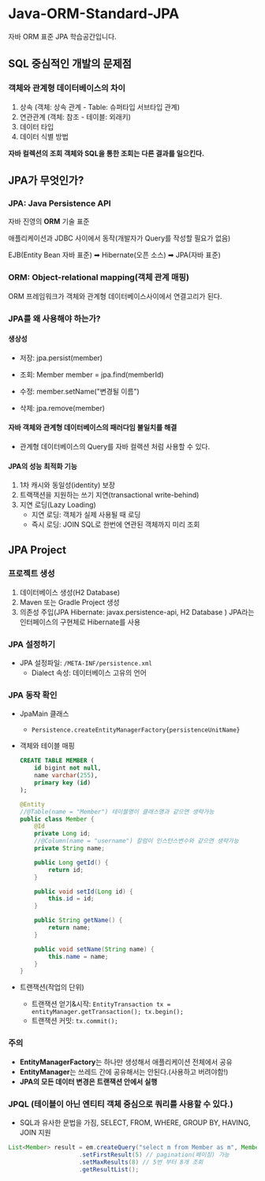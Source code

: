 # Java-ORM-Standard-JPA
자바 ORM 표준 JPA 학습공간입니다.



## SQL 중심적인 개발의 문제점

### 객체와 관계형 데이터베이스의 차이

1. 상속 (객체: 상속 관계 - Table: 슈퍼타입 서브타입 관계)
2. 연관관계 (객체: 참조 - 테이블: 외래키)
3. 데이터 타입
4. 데이터 식별 방법

**자바 컬렉션의 조회 객체와 SQL을 통한 조회는 다른 결과를 일으킨다.**




## JPA가 무엇인가?

### JPA: Java Persistence API

자바 진영의 **ORM** 기술 표준

애플리케이션과 JDBC 사이에서 동작(개발자가 Query를 작성할 필요가 없음)

EJB(Entity Bean 자바 표준) ➡ Hibernate(오픈 소스) ➡ JPA(자바 표준)



### ORM: Object-relational mapping(객체 관계 매핑)

ORM 프레임워크가 객체와 관계형 데이터베이스사이에서 연결고리가 된다.



### JPA를 왜 사용해야 하는가?

#### 생상성

- 저장: jpa.persist(member)
- 조회: Member member = jpa.find(memberId)

- 수정: member.setName("변경될 이름")
- 삭제: jpa.remove(member)

#### 자바 객체와 관계형 데이터베이스의 패러다임 불일치를 해결

- 관계형 데이터베이스의 Query를 자바 컬랙션 처럼 사용할 수 있다.

#### JPA의 성능 최적화 기능

1. 1차 캐시와 동일성(identity) 보장
2. 트랙잭션을 지원하는 쓰기 지연(transactional write-behind)
3. 지연 로딩(Lazy Loading)
   - 지연 로딩: 객체가 실제 사용될 때 로딩
   - 즉시 로딩: JOIN SQL로 한번에 연관된 객체까지 미리 조회



## JPA Project

### 프로젝트 생성

1. 데이터베이스 생성(H2 Database)
2. Maven 또는 Gradle Project 생성
3. 의존성 주입(JPA Hibernate: javax.persistence-api, H2 Database ) 
   JPA라는 인터페이스의 구현체로 Hibernate를 사용



### JPA 설정하기

- JPA 설정파일: `/META-INF/persistence.xml`
  - Dialect 속성: 데이터베이스 고유의 언어



### JPA 동작 확인

- JpaMain 클래스
  
  - `Persistence.createEntityManagerFactory{persistenceUnitName}`
  
- 객체와 테이블 매핑

  ```sql
  CREATE TABLE MEMBER (
      id bigint not null,
      name varchar(255),
      primary key (id)
  );
  ```
  
  ```java
  @Entity
  //@Table(name = "Member") 테이블명이 클래스명과 같으면 생략가능
  public class Member {
      @Id
      private Long id;
      //@Column(name = "username") 칼럼이 인스턴스변수와 같으면 생략가능
      private String name;
  
      public Long getId() {
          return id;
      }
  
      public void setId(Long id) {
          this.id = id;
      }
  
      public String getName() {
          return name;
      }
  
      public void setName(String name) {
          this.name = name;
      }
  }
  ```

- 트랜잭션(작업의 단위)

  - 트랜잭션 얻기&시작: ``EntityTransaction tx = entityManager.getTransaction(); tx.begin();``
  - 트랜잭션 커밋: ``tx.commit();``
  



### 주의

- **EntityManagerFactory**는 하나만 생성해서 애플리케이션 전체에서 공유
- **EntityManager**는 쓰레드 간에 공유해서는 안된다.(사용하고 버려야함!)
- **JPA의 모든 데이터 변경은 트랜잭션 안에서 실행**



### JPQL (테이블이 아닌 엔티티 객체 중심으로 쿼리를 사용할 수 있다.)

- SQL과 유사한 문법을 가짐, SELECT, FROM, WHERE, GROUP BY, HAVING, JOIN 지원

```java
List<Member> result = em.createQuery("select m from Member as m", Member.class)
                    .setFirstResult(5) // pagination(페이징) 가능
                    .setMaxResults(8) // 5번 부터 8개 조회
                    .getResultList();
```


